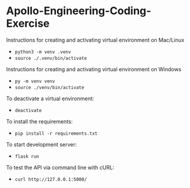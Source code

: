 # Apollo-Engineering-Coding-Exercise

Instructions for creating and activating virtual environment on Mac/Linux
- `python3 -m venv .venv`
- `source ./.venv/bin/activate`

Instructions for creating and activating virtual environment on Windows
- `py -m venv venv`
- `source ./venv/bin/activate`

To deactivate a virtual environment:
- `deactivate`

To install the requirements:
- `pip install -r requirements.txt`

To start development server:
- `flask run`

To test the API via command line with cURL:
- `curl http://127.0.0.1:5000/`

